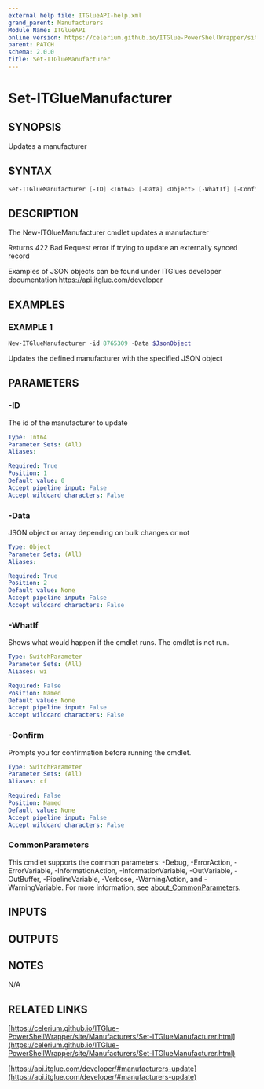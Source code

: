 ```yaml
---
external help file: ITGlueAPI-help.xml
grand_parent: Manufacturers
Module Name: ITGlueAPI
online version: https://celerium.github.io/ITGlue-PowerShellWrapper/site/Manufacturers/Set-ITGlueManufacturer.html
parent: PATCH
schema: 2.0.0
title: Set-ITGlueManufacturer
---
```


# Set-ITGlueManufacturer

## SYNOPSIS
Updates a manufacturer

## SYNTAX

```powershell
Set-ITGlueManufacturer [-ID] <Int64> [-Data] <Object> [-WhatIf] [-Confirm] [<CommonParameters>]
```

## DESCRIPTION
The New-ITGlueManufacturer cmdlet updates a manufacturer

Returns 422 Bad Request error if trying to update an externally synced record

Examples of JSON objects can be found under ITGlues developer documentation
    https://api.itglue.com/developer

## EXAMPLES

### EXAMPLE 1
```powershell
New-ITGlueManufacturer -id 8765309 -Data $JsonObject
```

Updates the defined manufacturer with the specified JSON object

## PARAMETERS

### -ID
The id of the manufacturer to update

```yaml
Type: Int64
Parameter Sets: (All)
Aliases:

Required: True
Position: 1
Default value: 0
Accept pipeline input: False
Accept wildcard characters: False
```

### -Data
JSON object or array depending on bulk changes or not

```yaml
Type: Object
Parameter Sets: (All)
Aliases:

Required: True
Position: 2
Default value: None
Accept pipeline input: False
Accept wildcard characters: False
```

### -WhatIf
Shows what would happen if the cmdlet runs.
The cmdlet is not run.

```yaml
Type: SwitchParameter
Parameter Sets: (All)
Aliases: wi

Required: False
Position: Named
Default value: None
Accept pipeline input: False
Accept wildcard characters: False
```

### -Confirm
Prompts you for confirmation before running the cmdlet.

```yaml
Type: SwitchParameter
Parameter Sets: (All)
Aliases: cf

Required: False
Position: Named
Default value: None
Accept pipeline input: False
Accept wildcard characters: False
```

### CommonParameters
This cmdlet supports the common parameters: -Debug, -ErrorAction, -ErrorVariable, -InformationAction, -InformationVariable, -OutVariable, -OutBuffer, -PipelineVariable, -Verbose, -WarningAction, and -WarningVariable. For more information, see [about_CommonParameters](http://go.microsoft.com/fwlink/?LinkID=113216).

## INPUTS

## OUTPUTS

## NOTES
N/A

## RELATED LINKS

[https://celerium.github.io/ITGlue-PowerShellWrapper/site/Manufacturers/Set-ITGlueManufacturer.html](https://celerium.github.io/ITGlue-PowerShellWrapper/site/Manufacturers/Set-ITGlueManufacturer.html)

[https://api.itglue.com/developer/#manufacturers-update](https://api.itglue.com/developer/#manufacturers-update)

